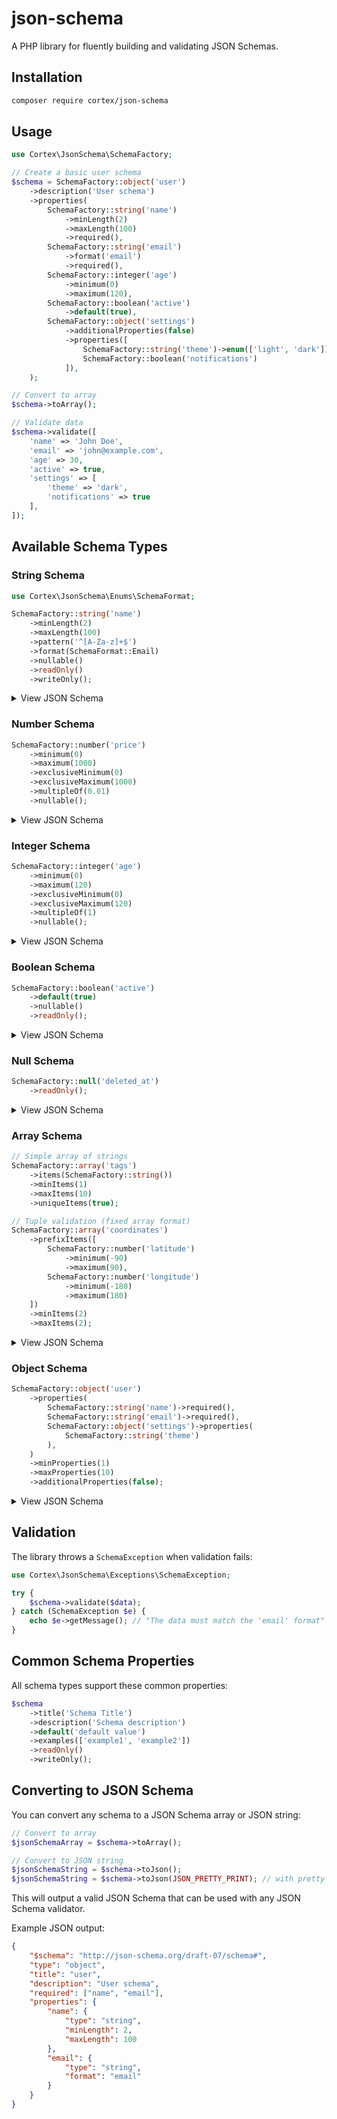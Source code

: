 # json-schema

A PHP library for fluently building and validating JSON Schemas.

## Installation

```bash
composer require cortex/json-schema
```

## Usage

```php
use Cortex\JsonSchema\SchemaFactory;

// Create a basic user schema
$schema = SchemaFactory::object('user')
    ->description('User schema')
    ->properties(
        SchemaFactory::string('name')
            ->minLength(2)
            ->maxLength(100)
            ->required(),
        SchemaFactory::string('email')
            ->format('email')
            ->required(),
        SchemaFactory::integer('age')
            ->minimum(0)
            ->maximum(120),
        SchemaFactory::boolean('active')
            ->default(true),
        SchemaFactory::object('settings')
            ->additionalProperties(false)
            ->properties([
                SchemaFactory::string('theme')->enum(['light', 'dark']),
                SchemaFactory::boolean('notifications')
            ]),
    );

// Convert to array
$schema->toArray();

// Validate data
$schema->validate([
    'name' => 'John Doe',
    'email' => 'john@example.com',
    'age' => 30,
    'active' => true,
    'settings' => [
        'theme' => 'dark',
        'notifications' => true
    ],
]);
```

## Available Schema Types

### String Schema

```php
use Cortex\JsonSchema\Enums\SchemaFormat;

SchemaFactory::string('name')
    ->minLength(2)
    ->maxLength(100)
    ->pattern('^[A-Za-z]+$')
    ->format(SchemaFormat::Email)
    ->nullable()
    ->readOnly()
    ->writeOnly();
```

<details>
<summary>View JSON Schema</summary>

```json
{
    "$schema": "http://json-schema.org/draft-07/schema#",
    "type": ["string", "null"],
    "title": "name",
    "minLength": 2,
    "maxLength": 100,
    "pattern": "^[A-Za-z]+$",
    "format": "email",
    "readOnly": true,
    "writeOnly": true
}
```
</details>

### Number Schema

```php
SchemaFactory::number('price')
    ->minimum(0)
    ->maximum(1000)
    ->exclusiveMinimum(0)
    ->exclusiveMaximum(1000)
    ->multipleOf(0.01)
    ->nullable();
```

<details>
<summary>View JSON Schema</summary>

```json
{
    "$schema": "http://json-schema.org/draft-07/schema#",
    "type": ["number", "null"],
    "title": "price",
    "minimum": 0,
    "maximum": 1000,
    "exclusiveMinimum": 0,
    "exclusiveMaximum": 1000,
    "multipleOf": 0.01
}
```
</details>

### Integer Schema

```php
SchemaFactory::integer('age')
    ->minimum(0)
    ->maximum(120)
    ->exclusiveMinimum(0)
    ->exclusiveMaximum(120)
    ->multipleOf(1)
    ->nullable();
```

<details>
<summary>View JSON Schema</summary>

```json
{
    "$schema": "http://json-schema.org/draft-07/schema#",
    "type": ["integer", "null"],
    "title": "age",
    "minimum": 0,
    "maximum": 120,
    "exclusiveMinimum": 0,
    "exclusiveMaximum": 120,
    "multipleOf": 1
}
```
</details>

### Boolean Schema

```php
SchemaFactory::boolean('active')
    ->default(true)
    ->nullable()
    ->readOnly();
```

<details>
<summary>View JSON Schema</summary>

```json
{
    "$schema": "http://json-schema.org/draft-07/schema#",
    "type": ["boolean", "null"],
    "title": "active",
    "default": true,
    "readOnly": true
}
```
</details>

### Null Schema

```php
SchemaFactory::null('deleted_at')
    ->readOnly();
```

<details>
<summary>View JSON Schema</summary>

```json
{
    "$schema": "http://json-schema.org/draft-07/schema#",
    "type": "null",
    "title": "deleted_at",
    "readOnly": true
}
```
</details>

### Array Schema

```php
// Simple array of strings
SchemaFactory::array('tags')
    ->items(SchemaFactory::string())
    ->minItems(1)
    ->maxItems(10)
    ->uniqueItems(true);

// Tuple validation (fixed array format)
SchemaFactory::array('coordinates')
    ->prefixItems([
        SchemaFactory::number('latitude')
            ->minimum(-90)
            ->maximum(90),
        SchemaFactory::number('longitude')
            ->minimum(-180)
            ->maximum(180)
    ])
    ->minItems(2)
    ->maxItems(2);
```

<details>
<summary>View JSON Schema</summary>

```json
{
    // Simple array of strings
    "$schema": "http://json-schema.org/draft-07/schema#",
    "type": "array",
    "title": "tags",
    "items": {
        "type": "string"
    },
    "minItems": 1,
    "maxItems": 10,
    "uniqueItems": true
}

{
    // Tuple validation
    "$schema": "http://json-schema.org/draft-07/schema#",
    "type": "array",
    "title": "coordinates",
    "prefixItems": [
        {
            "type": "number",
            "title": "latitude",
            "minimum": -90,
            "maximum": 90
        },
        {
            "type": "number",
            "title": "longitude",
            "minimum": -180,
            "maximum": 180
        }
    ],
    "minItems": 2,
    "maxItems": 2
}
```
</details>

### Object Schema

```php
SchemaFactory::object('user')
    ->properties(
        SchemaFactory::string('name')->required(),
        SchemaFactory::string('email')->required(),
        SchemaFactory::object('settings')->properties(
            SchemaFactory::string('theme')
        ),
    )
    ->minProperties(1)
    ->maxProperties(10)
    ->additionalProperties(false);
```

<details>
<summary>View JSON Schema</summary>

```json
{
    "$schema": "http://json-schema.org/draft-07/schema#",
    "type": "object",
    "title": "user",
    "properties": {
        "name": {
            "type": "string",
            "title": "name"
        },
        "email": {
            "type": "string",
            "title": "email"
        },
        "settings": {
            "type": "object",
            "title": "settings",
            "properties": {
                "theme": {
                    "type": "string",
                    "title": "theme"
                }
            }
        }
    },
    "required": ["name", "email"],
    "minProperties": 1,
    "maxProperties": 10,
    "additionalProperties": false
}
```
</details>

## Validation

The library throws a `SchemaException` when validation fails:

```php
use Cortex\JsonSchema\Exceptions\SchemaException;

try {
    $schema->validate($data);
} catch (SchemaException $e) {
    echo $e->getMessage(); // "The data must match the 'email' format"
}
```

## Common Schema Properties

All schema types support these common properties:

```php
$schema
    ->title('Schema Title')
    ->description('Schema description')
    ->default('default value')
    ->examples(['example1', 'example2'])
    ->readOnly()
    ->writeOnly();
```

## Converting to JSON Schema

You can convert any schema to a JSON Schema array or JSON string:

```php
// Convert to array
$jsonSchemaArray = $schema->toArray();

// Convert to JSON string
$jsonSchemaString = $schema->toJson();
$jsonSchemaString = $schema->toJson(JSON_PRETTY_PRINT); // with pretty printing
```

This will output a valid JSON Schema that can be used with any JSON Schema validator.

Example JSON output:
```json
{
    "$schema": "http://json-schema.org/draft-07/schema#",
    "type": "object",
    "title": "user",
    "description": "User schema",
    "required": ["name", "email"],
    "properties": {
        "name": {
            "type": "string",
            "minLength": 2,
            "maxLength": 100
        },
        "email": {
            "type": "string",
            "format": "email"
        }
    }
}
```
